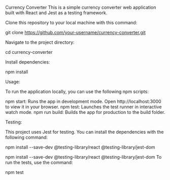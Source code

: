 Currency Converter
This is a simple currency converter web application built with React and Jest as a testing framework.

Clone this repository to your local machine with this command:

git clone https://github.com/your-username/currency-converter.git


Navigate to the project directory:

cd currency-converter


Install dependencies:

npm install


Usage: 

To run the application locally, you can use the following npm scripts:

npm start: Runs the app in development mode. Open http://localhost:3000 to view it in your browser.
npm test: Launches the test runner in interactive watch mode.
npm run build: Builds the app for production to the build folder.

Testing:

This project uses Jest for testing. You can install the dependencies with the following command:

npm install --save-dev @testing-library/react @testing-library/jest-dom


npm install --save-dev @testing-library/react @testing-library/jest-dom
To run the tests, use the command:

npm test
